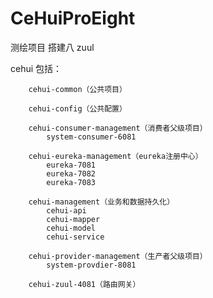 # CeHuiProEight
测绘项目 搭建八  zuul


cehui
	包括：

		cehui-common（公共项目）
		
		cehui-config（公共配置）
			
		cehui-consumer-management（消费者父级项目）
			system-consumer-6081
			
		cehui-eureka-management（eureka注册中心）
			eureka-7081
			eureka-7082
			eureka-7083

		cehui-management（业务和数据持久化）
			cehui-api
			cehui-mapper
			cehui-model 
			cehui-service

		cehui-provider-management（生产者父级项目）
			system-provdier-8081

		cehui-zuul-4081（路由网关）

